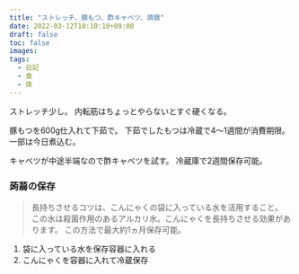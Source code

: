 ```yaml
---
title: "ストレッチ、豚もつ、酢キャベツ、蒟蒻"
date: 2022-03-12T10:10:10+09:00
draft: false
toc: false
images:
tags:
  - 日記
  - 食
  - 体
---
```


ストレッチ少し。
内転筋はちょっとやらないとすぐ硬くなる。

豚もつを600g仕入れて下茹で。
下茹でしたもつは冷蔵で4〜1週間が消費期限。
一部は今日煮込む。

キャベツが中途半端なので酢キャベツを試す。
冷蔵庫で2週間保存可能。

### 蒟蒻の保存

>長持ちさせるコツは、こんにゃくの袋に入っている水を活用すること。
>この水は殺菌作用のあるアルカリ水。こんにゃくを長持ちさせる効果があります。
>この方法で最大約1ヵ月保存可能。

1. 袋に入っている水を保存容器に入れる
1. こんにゃくを容器に入れて冷蔵保存

